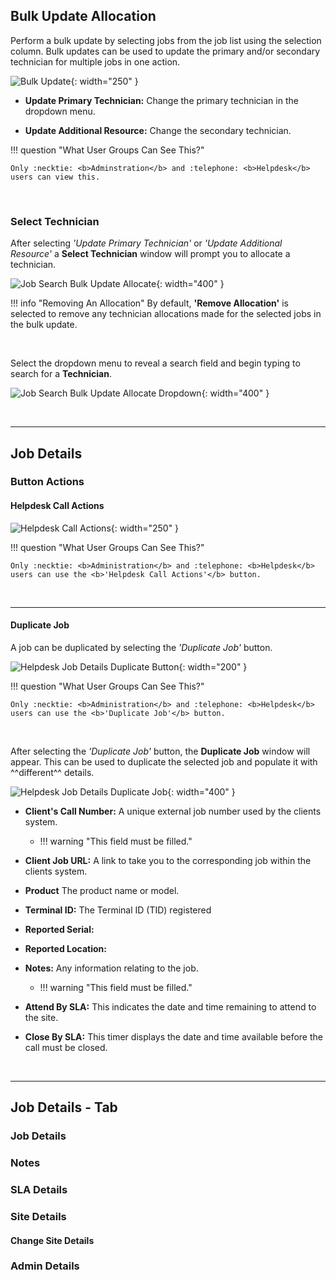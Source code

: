 ## Bulk Update Allocation

Perform a bulk update by selecting jobs from the job list using the selection column. Bulk updates can be used to update the primary and/or secondary technician for multiple jobs in one action.

![Bulk Update](img/job_search_bulk_update.JPG){: width="250" }

- **Update Primary Technician:** Change the primary technician in the dropdown menu.

- **Update Additional Resource:** Change the secondary technician.

!!! question "What User Groups Can See This?"

    Only :necktie: <b>Adminstration</b> and :telephone: <b>Helpdesk</b> users can view this.

<br>

### Select Technician

After selecting *'Update Primary Technician'* or *'Update Additional Resource'* a **Select Technician** window will prompt you to allocate a technician.

![Job Search Bulk Update Allocate](img/job_search_bulk_update_allocate.JPG){: width="400" }

!!! info "Removing An Allocation"
    By default, <b>'Remove Allocation'</b> is selected to remove any technician allocations made for the selected jobs in the bulk update.

<br>

Select the dropdown menu to reveal a search field and begin typing to search for a **Technician**.

![Job Search Bulk Update Allocate Dropdown](img/job_search_bulk_update_allocate_dropdown.JPG){: width="400" }

<br>
<hr>

## Job Details

### Button Actions

#### Helpdesk Call Actions



![Helpdesk Call Actions](img/helpdesk_call_actions.JPG){: width="250" }

!!! question "What User Groups Can See This?"

    Only :necktie: <b>Administration</b> and :telephone: <b>Helpdesk</b> users can use the <b>'Helpdesk Call Actions'</b> button.

<br>
<hr>

#### Duplicate Job

A job can be duplicated by selecting the *'Duplicate Job'* button.

![Helpdesk Job Details Duplicate Button](img/helpdesk_job_details_duplicate_button.JPG){: width="200" }

!!! question "What User Groups Can See This?"

    Only :necktie: <b>Administration</b> and :telephone: <b>Helpdesk</b> users can use the <b>'Duplicate Job'</b> button.

<br>

After selecting the *'Duplicate Job'* button, the **Duplicate Job** window will appear. This can be used to duplicate the selected job and populate it with ^^different^^ details.

![Helpdesk Job Details Duplicate Job](img/helpdesk_job_details_duplicate_job.JPG){: width="400" }

- **Client's Call Number:** A unique external job number used by the clients system.

    + !!! warning "This field must be filled."

- **Client Job URL:** A link to take you to the corresponding job within the clients system.

- **Product** The product name or model.

- **Terminal ID:** The Terminal ID (TID) registered

- **Reported Serial:** 

- **Reported Location:**

- **Notes:** Any information relating to the job.

    + !!! warning "This field must be filled."

- **Attend By SLA:** This indicates the date and time remaining to attend to the site.

- **Close By SLA:** This timer displays the date and time available before the call must be closed.


<br>
<hr>

## Job Details - Tab

### Job Details

### Notes

### SLA Details

### Site Details

#### Change Site Details

### Admin Details
